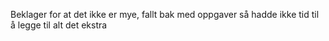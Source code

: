 Beklager for at det ikke er mye, fallt bak med oppgaver så hadde ikke tid til å legge til alt det ekstra
